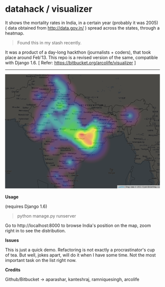 datahack / visualizer
=====================
 
It shows the mortality rates in India, in a certain year (probably it was 2005) ( data obtained from http://data.gov.in/ ) spread across the states, through a heatmap.

> Found this in my stash recently. 

It was a product of a day-long hackthon (journalists + coders), that took place around Feb'13. This repo is a revised version of the same, compatible with Django 1.6. [ Refer: https://bitbucket.org/arcolife/visualizer ]

***

![Infant Mortality Rate Sample](https://raw.githubusercontent.com/arcolife/datahack/master/static/img/datahack.png)


**Usage**

(requires Django 1.6)

> python manage.py runserver

Go to http://localhost:8000 to browse India's position on the map, 
zoom right in to see the distribution.

**Issues**

This is just a quick demo. Refactoring is not exactly a procrastinator's cup of tea. But well, jokes apart, will do it when I have some time. Not the most important task on the list right now.

**Credits**

Github/Bitbucket -> aparashar, kanteshraj, ramniquesingh, arcolife
